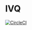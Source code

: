 # IVQ
[![CircleCI](https://circleci.com/gh/swjk/IVQ.svg?style=svg)](https://circleci.com/gh/swjk/IVQ/2)
